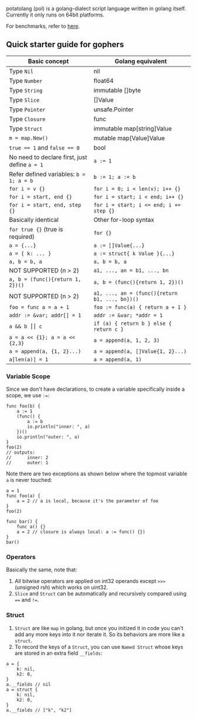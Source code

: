 potatolang (pol) is a golang-dialect script language written in golang itself. Currently it only runs on 64bit platforms.

For benchmarks, refer to [here](https://github.com/coyove/potatolang/blob/master/tests/bench/perf.md).

## Quick starter guide for gophers

|Basic concept |Golang equivalent|
|--------|------|
|Type `Nil`     | nil |
|Type `Number`  | float64 |
|Type `String`  | immutable []byte |
|Type `Slice`   | []Value |
|Type `Pointer` | unsafe.Pointer |
|Type `Closure` | func |
|Type `Struct`  | immutable map[string]Value |
|`m = map.New()`| mutable map[Value]Value |
| `true == 1` and `false == 0` | bool |
|No need to declare first, just define `a = 1` | `a := 1` |
|Refer defined variables: `b = 1; a = b` | `b := 1; a := b`|
|`for i = v {}               ` |`for i = 0; i < len(v); i++ {}`|
|`for i = start, end {}      ` |`for i = start; i < end; i++ {}`|
|`for i = start, end, step {}` |`for i = start; i <= end; i += step {}`|
|Basically identical | Other for-loop syntax|
|`for true {}`  (true is required)| `for {}` |
|`a = {...}`| `a := []Value{...}` |
|`a = { k: ... }` | `a := struct{ k Value }{...}` |
|`a, b = b, a` | `a, b = b, a` |
|NOT SUPPORTED (n > 2) | `a1, ..., an = b1, ..., bn` |
|`a, b = (func(){return 1, 2})()` | `a, b = (func(){return 1, 2})()` |
|NOT SUPPORTED (n > 2) | `a1, ..., an = (func(){return b1, ..., bn})()` |
|`foo = func a = a + 1` | `foo := func(a) { return a + 1 }` |
|`addr := &var; addr[] = 1` | `addr := &var; *addr = 1` |
|`a && b ⎮⎮ c` | `if (a) { return b } else { return c }`|
|`a = a << {1}; a = a << {2,3}`| `a = append(a, 1, 2, 3)`|
|`a = append(a, {1, 2}...)`| `a = append(a, []Value{1, 2}...)`|
|`a[len(a)] = 1`|`a = append(a, 1)`|

### Variable Scope
Since we don't have declarations, to create a variable specifically inside a scope, we use `:=`:
```
func foo(b) {
    a := 1
    (func() {
        a := b
        io.println("inner: ", a)
    })()
    io.println("outer: ", a)
}
foo(2)
// outputs:
//      inner: 2
//      outer: 1
```
Note there are two exceptions as shown below where the topmost variable `a` is never touched:
```
a = 1
func foo(a) {
    a = 2 // a is local, because it's the parameter of foo
} 
foo(2)

func bar() {
    func a() {}
    a = 2 // closure is always local: a := func() {})
}
bar()
```

### Operators
Basically the same, note that:
1. All bitwise operators are applied on int32 operands except `>>>` (unsigned rsh) which works on uint32.
7. `Slice` and `Struct` can be automatically and recursively compared using `==` and `!=`.

### Struct
1. `Struct` are like `map` in golang, but once you initized it in code you can't add any more keys into it nor iterate it. So its behaviors are more like a `struct`.
2. To record the keys of a `Struct`, you can use `Named Struct` whose keys are stored in an extra field `__fields`:
```
a = {
    k: nil,
    k2: 0,
}
a.__fields // nil
a = struct {
    k: nil,
    k2: 0,
}
a.__fields // ["k", "k2"]
```
